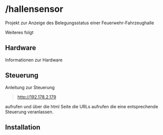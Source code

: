 # /hallensensor
Projekt zur Anzeige des Belegungsstatus einer Feuerwehr-Fahrzeughalle

Weiteres folgt
## Hardware
Informationen zur Hardware

## Steuerung
Anleitung zur Steuerung
> http://192.178.2.179 

aufrufen und über die html Seite die URLs aufrufen die eine entsprechende Steuerung veranlassen.

## Installation

